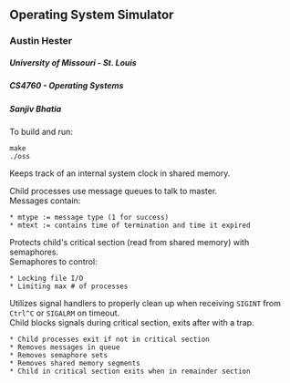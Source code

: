 ## Operating System Simulator 

### Austin Hester  
##### University of Missouri - St. Louis  
##### CS4760 - Operating Systems 
##### Sanjiv Bhatia  

To build and run:  
```  
make  
./oss  
```

Keeps track of an internal system clock in shared memory.  

Child processes use message queues to talk to master.  
Messages contain:

	* mtype := message type (1 for success) 
	* mtext := contains time of termination and time it expired

Protects child's critical section (read from shared memory) with semaphores.  
Semaphores to control:  

	* Locking file I/O  
	* Limiting max # of processes   

Utilizes signal handlers to properly clean up when receiving `SIGINT` from `Ctrl^C` or `SIGALRM` on timeout.  
Child blocks signals during critical section, exits after with a trap.  

	* Child processes exit if not in critical section  
	* Removes messages in queue  
	* Removes semaphore sets  
	* Removes shared memory segments
	* Child in critical section exits when in remainder section  


